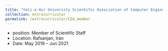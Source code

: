 ```yaml
---
title: "Vali-e-Asr University Scientific Association of Computer Engineering"
collection: extracurricular
permalink: /extracurricular/CEA_member
---
```

* position: Member of Scientific Staff
* Location: Rafsanjan, Iran
* Date: May 2019 – Jun 2021




